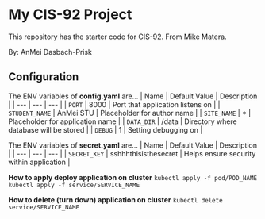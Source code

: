 # My CIS-92 Project 
This repository has the starter code for CIS-92. From Mike Matera.

By: AnMei Dasbach-Prisk

## Configuration
The ENV variables of **config.yaml** are...
| Name | Default Value | Description |
| --- | --- | --- | 
| `PORT` | 8000 | Port that application listens on | 
| `STUDENT_NAME` | AnMei STU | Placeholder for author name |
| `SITE_NAME` | * | Placeholder for application name |
| `DATA_DIR` | /data | Directory where database will be stored |
| `DEBUG` | 1 | Setting debugging on |

The ENV variables of **secret.yaml** are...
| Name | Default Value | Description |
| --- | --- | --- | 
| `SECRET_KEY` | sshhhthisisthesecret | Helps ensure security within application | 

**How to apply deploy application on cluster**
```kubectl apply -f pod/POD_NAME ```
```kubectl apply -f service/SERVICE_NAME ```

**How to delete (turn down) application on cluster**
```kubectl delete service/SERVICE_NAME ```

